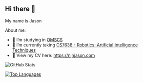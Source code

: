 ## Hi there 👋

My name is Jason

About me:

- 🔭 I’m studying in [OMSCS](https://omscs.gatech.edu/home)
- 🌱 I’m currently taking [CS7638 - Robotics: Artificial Intelligence Techniques](https://omscs.gatech.edu/cs-7638-artificial-intelligence-robotics)
- 📝 View my CV here: https://njhjason.com

![GitHub Stats](https://github-readme-stats.vercel.app/api?username=NgoJunHaoJason&count_private=true&show_icons=true&include_all_commits=true&hide=contribs,prs)

[![Top Languages](https://github-readme-stats.vercel.app/api/top-langs/?username=NgoJunHaoJason&langs_count=10&layout=compact&hide=jupyter%20notebook,html,css,shell,makefile,shaderlab,rich%20text%20format)](https://github.com/NgoJunHaoJason/github-readme-stats)

<!--
**NgoJunHaoJason/NgoJunHaoJason** is a ✨ _special_ ✨ repository because its `README.md` (this file) appears on your GitHub profile.

Here are some ideas to get you started:

- 🔭 I’m currently working on ...
- 🌱 I’m currently learning ...
- 👯 I’m looking to collaborate on ...
- 🤔 I’m looking for help with ...
- 💬 Ask me about ...
- 📫 How to reach me: ...
- 😄 Pronouns: ...
- ⚡ Fun fact: ...
-->
